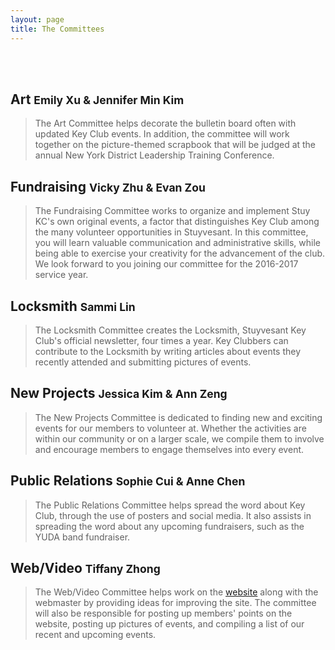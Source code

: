 ```yaml
---
layout: page
title: The Committees
---
```

<br>
<br>

## Art <small> Emily Xu & Jennifer Min Kim </small>

<blockquote>The Art Committee helps decorate the bulletin board often with updated Key Club events. In addition, the committee will work together on the picture-themed scrapbook that will be judged at the annual New York District Leadership Training Conference.</blockquote>

## Fundraising <small> Vicky Zhu & Evan Zou </small>

<blockquote>The Fundraising Committee works to organize and implement Stuy KC's own original events, a factor that distinguishes Key Club among the many volunteer opportunities in Stuyvesant. In this committee, you will learn valuable communication and administrative skills, while being able to exercise your creativity for the advancement of the club. We look forward to you joining our committee for the 2016-2017 service year.</blockquote>

## Locksmith <small> Sammi Lin </small>

<blockquote>The Locksmith Committee creates the Locksmith, Stuyvesant Key Club's official newsletter, four times a year. Key Clubbers can contribute to the Locksmith by writing articles about events they recently attended and submitting pictures of events.</blockquote>

## New Projects <small> Jessica Kim & Ann Zeng </small>

<blockquote>The New Projects Committee is dedicated to finding new and exciting events for our members to volunteer at. Whether the activities are within our community or on a larger scale, we compile them to involve and encourage members to engage themselves into every event.</blockquote>

## Public Relations <small> Sophie Cui & Anne Chen </small> 

<blockquote>The Public Relations Committee helps spread the word about Key Club, through the use of posters and social media. It also assists in spreading the word about any upcoming fundraisers, such as the YUDA band fundraiser.</blockquote>

## Web/Video <small> Tiffany Zhong </small>

<blockquote>The Web/Video Committee helps work on the <a href="/">website</a> along with the webmaster by providing ideas for improving the site. The committee will also be responsible for posting up members' points on the website, posting up pictures of events, and compiling a list of our recent and upcoming events.</blockquote> 

<!--### <a href="Committees.html">Committee History</a>-->
